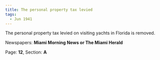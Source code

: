 ```yaml
---  
title: The personal property tax levied  
tags:  
  - Jun 1941  
---  
```

  
The personal property tax levied on visiting yachts in Florida is removed.  
  
Newspapers: **Miami Morning News or The Miami Herald**  
  
Page: **12**, Section: **A** 
